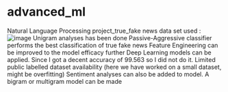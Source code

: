 # advanced_ml
Natural Language Processing project_true_fake news
data set used : ![image](https://user-images.githubusercontent.com/62450628/143954134-eacfd9ad-1385-4c5e-8689-7aafa508dd54.png)
Unigram analyses has been done
Passive-Aggressive classifier performs the best classification of true fake news
Feature Engineering can be improved to the model efficacy further
Deep Learning models can be applied. Since I got a decent accuracy of 99.563 so I did not do it. 
Limited public labelled dataset availability (here we have worked on a small dataset, might be overfitting)
Sentiment analyses can also be added to model.
A bigram or multigram model can be made

